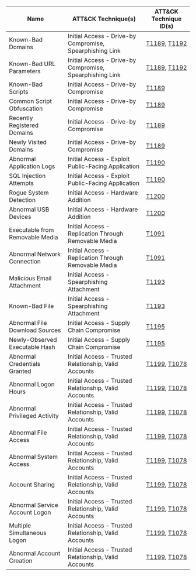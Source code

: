 | Name                            | ATT&CK Technique(s)                                      | ATT&CK Technique ID(s)                                                                                   |
| ------------------------------- | -------------------------------------------------------- | -------------------------------------------------------------------------------------------------------- |
| Known-Bad Domains               | Initial Access - Drive-by Compromise, Spearphishing Link | [T1189](https://attack.mitre.org/techniques/T1189/), [T1192](https://attack.mitre.org/techniques/T1192/) |
| Known-Bad URL Parameters        | Initial Access - Drive-by Compromise, Spearphishing Link | [T1189](https://attack.mitre.org/techniques/T1189/), [T1192](https://attack.mitre.org/techniques/T1192/) |
| Known-Bad Scripts               | Initial Access - Drive-by Compromise                     | [T1189](https://attack.mitre.org/techniques/T1189/)                                                      |
| Common Script Obfuscation       | Initial Access - Drive-by Compromise                     | [T1189](https://attack.mitre.org/techniques/T1189/)                                                      |
| Recently Registered Domains     | Initial Access - Drive-by Compromise                     | [T1189](https://attack.mitre.org/techniques/T1189/)                                                      |
| Newly Visited Domains           | Initial Access - Drive-by Compromise                     | [T1189](https://attack.mitre.org/techniques/T1189/)                                                      |
| Abnormal Application Logs       | Initial Access - Exploit Public-Facing Application       | [T1190](https://attack.mitre.org/techniques/T1190/)                                                      |
| SQL Injection Attempts          | Initial Access - Exploit Public-Facing Application       | [T1190](https://attack.mitre.org/techniques/T1190/)                                                      |
| Rogue System Detection          | Initial Access - Hardware Addition                       | [T1200](https://attack.mitre.org/techniques/T1200/)                                                      |
| Abnormal USB Devices            | Initial Access - Hardware Addition                       | [T1200](https://attack.mitre.org/techniques/T1200/)                                                      |
| Executable from Removable Media | Initial Access - Replication Through Removable Media     | [T1091](https://attack.mitre.org/techniques/T1091/)                                                      |
| Abnormal Network Connection     | Initial Access - Replication Through Removable Media     | [T1091](https://attack.mitre.org/techniques/T1091/)                                                      |
| Malicious Email Attachment      | Initial Access - Spearphishing Attachment                | [T1193](https://attack.mitre.org/techniques/T1193/)                                                      |
| Known-Bad File                  | Initial Access - Spearphishing Attachment                | [T1193](https://attack.mitre.org/techniques/T1193/)                                                      |
| Abnormal File Download Sources  | Initial Access - Supply Chain Compromise                 | [T1195](https://attack.mitre.org/techniques/T1195/)                                                      |
| Newly-Observed Executable Hash  | Initial Access - Supply Chain Compromise                 | [T1195](https://attack.mitre.org/techniques/T1195/)                                                      |
| Abnormal Credentials Granted    | Initial Access - Trusted Relationship, Valid Accounts    | [T1199](https://attack.mitre.org/techniques/T1199/), [T1078](https://attack.mitre.org/techniques/T1078/) |
| Abnormal Logon Hours            | Initial Access - Trusted Relationship, Valid Accounts    | [T1199](https://attack.mitre.org/techniques/T1199/), [T1078](https://attack.mitre.org/techniques/T1078/) |
| Abnormal Privileged Activity    | Initial Access - Trusted Relationship, Valid Accounts    | [T1199](https://attack.mitre.org/techniques/T1199/), [T1078](https://attack.mitre.org/techniques/T1078/) |
| Abnormal File Access            | Initial Access - Trusted Relationship, Valid Accounts    | [T1199](https://attack.mitre.org/techniques/T1199/), [T1078](https://attack.mitre.org/techniques/T1078/) |
| Abnormal System Access          | Initial Access - Trusted Relationship, Valid Accounts    | [T1199](https://attack.mitre.org/techniques/T1199/), [T1078](https://attack.mitre.org/techniques/T1078/) |
| Account Sharing                 | Initial Access - Trusted Relationship, Valid Accounts    | [T1199](https://attack.mitre.org/techniques/T1199/), [T1078](https://attack.mitre.org/techniques/T1078/) |
| Abnormal Service Account Logon  | Initial Access - Trusted Relationship, Valid Accounts    | [T1199](https://attack.mitre.org/techniques/T1199/), [T1078](https://attack.mitre.org/techniques/T1078/) |
| Multiple Simultaneous Logon     | Initial Access - Trusted Relationship, Valid Accounts    | [T1199](https://attack.mitre.org/techniques/T1199/), [T1078](https://attack.mitre.org/techniques/T1078/) |
| Abnormal Account Creation       | Initial Access - Trusted Relationship, Valid Accounts    | [T1199](https://attack.mitre.org/techniques/T1199/), [T1078](https://attack.mitre.org/techniques/T1078/) |













